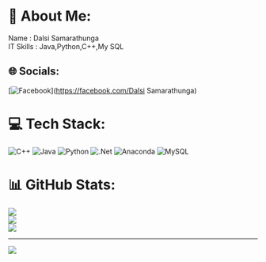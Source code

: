 # 💫 About Me:
Name : Dalsi Samarathunga<br>IT Skills : Java,Python,C++,My SQL<br>


## 🌐 Socials:
[![Facebook](https://img.shields.io/badge/Facebook-%231877F2.svg?logo=Facebook&logoColor=white)](https://facebook.com/Dalsi Samarathunga) 

# 💻 Tech Stack:
![C++](https://img.shields.io/badge/c++-%2300599C.svg?style=for-the-badge&logo=c%2B%2B&logoColor=white) ![Java](https://img.shields.io/badge/java-%23ED8B00.svg?style=for-the-badge&logo=java&logoColor=white) ![Python](https://img.shields.io/badge/python-3670A0?style=for-the-badge&logo=python&logoColor=ffdd54) ![.Net](https://img.shields.io/badge/.NET-5C2D91?style=for-the-badge&logo=.net&logoColor=white) ![Anaconda](https://img.shields.io/badge/Anaconda-%2344A833.svg?style=for-the-badge&logo=anaconda&logoColor=white) ![MySQL](https://img.shields.io/badge/mysql-%2300f.svg?style=for-the-badge&logo=mysql&logoColor=white)
# 📊 GitHub Stats:
![](https://github-readme-stats.vercel.app/api?username=findalsi&theme=dark&hide_border=false&include_all_commits=false&count_private=false)<br/>
![](https://github-readme-streak-stats.herokuapp.com/?user=findalsi&theme=dark&hide_border=false)<br/>
![](https://github-readme-stats.vercel.app/api/top-langs/?username=findalsi&theme=dark&hide_border=false&include_all_commits=false&count_private=false&layout=compact)

---
[![](https://visitcount.itsvg.in/api?id=findalsi&icon=0&color=0)](https://visitcount.itsvg.in)

<!-- Proudly created with GPRM ( https://gprm.itsvg.in ) -->
